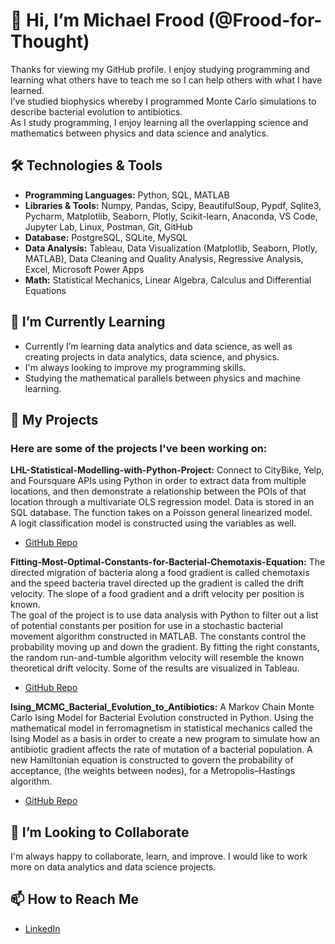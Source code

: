 # 👋 Hi, I’m Michael Frood (@Frood-for-Thought)
Thanks for viewing my GitHub profile. 
I enjoy studying programming and learning what others have to teach me so I can help others with what I have learned.  
I’ve studied biophysics whereby I programmed Monte Carlo simulations to describe bacterial evolution to antibiotics.  
As I study programming, I enjoy learning all the overlapping science and mathematics between physics and data science and analytics.

## 🛠️ Technologies & Tools
  - **Programming Languages:** Python, SQL, MATLAB
  - **Libraries & Tools:** Numpy, Pandas, Scipy, BeautifulSoup, Pypdf, Sqlite3, Pycharm, Matplotlib, Seaborn, Plotly, Scikit-learn, Anaconda,
    VS Code, Jupyter Lab, Linux, Postman, Git, GitHub
  - **Database:** PostgreSQL, SQLite, MySQL
  - **Data Analysis:** Tableau, Data Visualization (Matplotlib, Seaborn, Plotly, MATLAB), Data Cleaning and Quality Analysis, Regressive Analysis, Excel, Microsoft Power Apps
  - **Math:** Statistical Mechanics, Linear Algebra, Calculus and Differential Equations

## 🌱 I’m Currently Learning 
- Currently I’m learning data analytics and data science, as well as creating projects in data analytics, data science, and physics.
- I'm always looking to improve my programming skills.
- Studying the mathematical parallels between physics and machine learning.

## 🔭 My Projects
### Here are some of the projects I've been working on:
**LHL-Statistical-Modelling-with-Python-Project:** 
Connect to CityBike, Yelp, and Foursquare APIs using Python in order to extract data from multiple locations,
and then demonstrate a relationship between the POIs of that location through a multivariate OLS regression model.
Data is stored in an SQL database. The function takes on a Poisson general linearized model.  
A logit classification model is constructed using the variables as well.
- [GitHub Repo](https://github.com/Frood-for-Thought/Fitting-Most-Optimal-Constants-for-Bacterial-Chemotaxis-Equation)

**Fitting-Most-Optimal-Constants-for-Bacterial-Chemotaxis-Equation:**
The directed migration of bacteria along a food gradient is called chemotaxis and the speed bacteria travel directed up the gradient 
is called the drift velocity.  The slope of a food gradient and a drift velocity per position is known.  
The goal of the project is to use data analysis with Python to filter out a list of potential constants per position for use in a 
stochastic bacterial movement algorithm constructed in MATLAB. The constants control the probability moving up and down the gradient. 
By fitting the right constants, the random run-and-tumble algorithm velocity will resemble the known theoretical drift velocity.
Some of the results are visualized in Tableau.
- [GitHub Repo](https://github.com/Frood-for-Thought/Fitting-Most-Optimal-Constants-for-Bacterial-Chemotaxis-Equation)

**Ising_MCMC_Bacterial_Evolution_to_Antibiotics:**
A Markov Chain Monte Carlo Ising Model for Bacterial Evolution constructed in Python. 
Using the mathematical model in ferromagnetism in statistical mechanics called the Ising Model as a basis in order to create a new program 
to simulate how an antibiotic gradient affects the rate of mutation of a bacterial population. A new Hamiltonian equation is constructed 
to govern the probability of acceptance, (the weights between nodes), for a Metropolis–Hastings algorithm.
- [GitHub Repo](https://github.com/Frood-for-Thought/Ising_MCMC_Bacterial_Evolution_to_Antibiotics)

## 💞️ I’m Looking to Collaborate
  I'm always happy to collaborate, learn, and improve.  I would like to work more on data analytics and data science projects.

## 📫 How to Reach Me
  - [LinkedIn](https://www.linkedin.com/in/michael-frood-991415254/)

<!---
Frood-for-Thought/Frood-for-Thought is a ✨ special ✨ repository because its `README.md` (this file) appears on your GitHub profile.
You can click the Preview link to take a look at your changes.
--->
